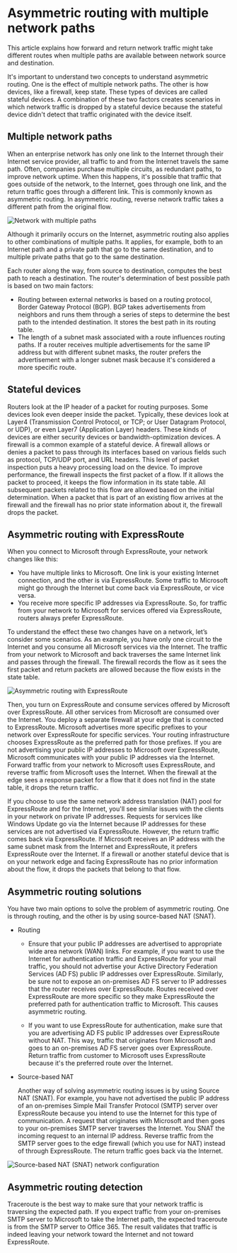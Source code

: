 <properties
   pageTitle="Asymmetric routing | Microsoft Azure"
   description="This article walks you through the issues a customer might face with asymmetric routing in a network that has multiple links to a destination."
   documentationCenter="na"
   services="expressroute"
   authors="osamazia"
   manager="carmonm"
   editor=""/>
<tags
   ms.service="expressroute"
   ms.devlang="na"
   ms.topic="get-started-article"
   ms.tgt_pltfrm="na"
   ms.workload="infrastructure-services"
   ms.date="08/23/2016"
   ms.author="osamazia"/>

# Asymmetric routing with multiple network paths

This article explains how forward and return network traffic might take different routes when multiple paths are available between network source and destination.

It's important to understand two concepts to understand asymmetric routing. One is the effect of multiple network paths. The other is how devices, like a firewall, keep state. These types of devices are called stateful devices. A combination of these two factors creates scenarios in which network traffic is dropped by a stateful device because the stateful device didn't detect that traffic originated with the device itself.

## Multiple network paths

When an enterprise network has only one link to the Internet through their Internet service provider, all traffic to and from the Internet travels the same path. Often, companies purchase multiple circuits, as redundant paths, to improve network uptime. When this happens, it's possible that traffic that goes outside of the network, to the Internet, goes through one link, and the return traffic goes through a different link. This is commonly known as asymmetric routing. In asymmetric routing, reverse network traffic takes a different path from the original flow.

![Network with multiple paths](./media/expressroute-asymmetric-routing/AsymmetricRouting3.png)

Although it primarily occurs on the Internet, asymmetric routing also applies to other combinations of multiple paths. It applies, for example, both to an Internet path and a private path that go to the same destination, and to multiple private paths that go to the same destination.

Each router along the way, from source to destination, computes the best path to reach a destination. The router's determination of best possible path is based on two main factors:

-	Routing between external networks is based on a routing protocol, Border Gateway Protocol (BGP). BGP takes advertisements from neighbors and runs them through a series of steps to determine the best path to the intended destination. It stores the best path in its routing table.
-	The length of a subnet mask associated with a route influences routing paths. If a router receives multiple advertisements for the same IP address but with different subnet masks, the router prefers the advertisement with a longer subnet mask because it's considered a more specific route.

## Stateful devices

Routers look at the IP header of a packet for routing purposes. Some devices look even deeper inside the packet. Typically, these devices look at Layer4 (Transmission Control Protocol, or TCP; or User Datagram Protocol, or UDP), or even Layer7 (Application Layer) headers. These kinds of devices are either security devices or bandwidth-optimization devices. A firewall is a common example of a stateful device. A firewall allows or denies a packet to pass through its interfaces based on various fields such as protocol, TCP/UDP port, and URL headers. This level of packet inspection puts a heavy processing load on the device. To improve performance, the firewall inspects the first packet of a flow. If it allows the packet to proceed, it keeps the flow information in its state table. All subsequent packets related to this flow are allowed based on the initial determination. When a packet that is part of an existing flow arrives at the firewall and the firewall has no prior state information about it, the firewall drops the packet.

## Asymmetric routing with ExpressRoute

When you connect to Microsoft through ExpressRoute, your network changes like this:

-	You have multiple links to Microsoft. One link is your existing Internet connection, and the other is via ExpressRoute. Some traffic to Microsoft might go through the Internet but come back via ExpressRoute, or vice versa.
-	You receive more specific IP addresses via ExpressRoute. So, for traffic from your network to Microsoft for services offered via ExpressRoute, routers always prefer ExpressRoute.

To understand the effect these two changes have on a network, let’s consider some scenarios. As an example, you have only one circuit to the Internet and you consume all Microsoft services via the Internet. The traffic from your network to Microsoft and back traverses the same Internet link and passes through the firewall. The firewall records the flow as it sees the first packet and return packets are allowed because the flow exists in the state table.

![Asymmetric routing with ExpressRoute](./media/expressroute-asymmetric-routing/AsymmetricRouting1.png)


Then, you turn on ExpressRoute and consume services offered by Microsoft over ExpressRoute. All other services from Microsoft are consumed over the Internet. You deploy a separate firewall at your edge that is connected to ExpressRoute. Microsoft advertises more specific prefixes to your network over ExpressRoute for specific services. Your routing infrastructure chooses ExpressRoute as the preferred path for those prefixes. If you are not advertising your public IP addresses to Microsoft over ExpressRoute, Microsoft communicates with your public IP addresses via the Internet. Forward traffic from your network to Microsoft uses ExpressRoute, and reverse traffic from Microsoft uses the Internet. When the firewall at the edge sees a response packet for a flow that it does not find in the state table, it drops the return traffic.

If you choose to use the same network address translation (NAT) pool for ExpressRoute and for the Internet, you'll see similar issues with the clients in your network on private IP addresses. Requests for services like Windows Update go via the Internet because IP addresses for these services are not advertised via ExpressRoute. However, the return traffic comes back via ExpressRoute. If Microsoft receives an IP address with the same subnet mask from the Internet and ExpressRoute, it prefers ExpressRoute over the Internet. If a firewall or another stateful device that is on your network edge and facing ExpressRoute has no prior information about the flow, it drops the packets that belong to that flow.

## Asymmetric routing solutions

You have two main options to solve the problem of asymmetric routing. One is through routing, and the other is by using source-based NAT (SNAT).

- Routing

    - Ensure that your public IP addresses are advertised to appropriate wide area network (WAN) links. For example, if you want to use the Internet for authentication traffic and ExpressRoute for your mail traffic, you should not advertise your Active Directory Federation Services (AD FS) public IP addresses over ExpressRoute. Similarly, be sure not to expose an on-premises AD FS server to IP addresses that the router receives over ExpressRoute. Routes received over ExpressRoute are more specific so they make ExpressRoute the preferred path for authentication traffic to Microsoft. This causes asymmetric routing.

    - If you want to use ExpressRoute for authentication, make sure that you are advertising AD FS public IP addresses over ExpressRoute without NAT. This way, traffic that originates from Microsoft and goes to an on-premises AD FS server goes over ExpressRoute. Return traffic from customer to Microsoft uses ExpressRoute because it's the preferred route over the Internet.

- Source-based NAT

	Another way of solving asymmetric routing issues is by using Source NAT (SNAT). For example, you have not advertised the public IP address of an on-premises Simple Mail Transfer Protocol (SMTP) server over ExpressRoute because you intend to use the Internet for this type of communication. A request that originates with Microsoft and then goes to your on-premises SMTP server traverses the Internet. You SNAT the incoming request to an internal IP address. Reverse traffic from the SMTP server goes to the edge firewall (which you use for NAT) instead of through ExpressRoute. The return traffic goes back via the Internet.


![Source-based NAT (SNAT) network configuration](./media/expressroute-asymmetric-routing/AsymmetricRouting2.png)

## Asymmetric routing detection

Traceroute is the best way to make sure that your network traffic is traversing the expected path. If you expect traffic from your on-premises SMTP server to Microsoft to take the Internet path, the expected traceroute is from the SMTP server to Office 365. The result validates that traffic is indeed leaving your network toward the Internet and not toward ExpressRoute.
